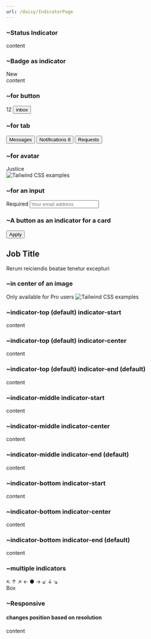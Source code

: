 ```yaml
---
url: /daisy/IndicatorPage
---
```






### ~Status Indicator

<div class="indicator">
  <span class="indicator-item status status-success"></span>
  <div class="grid w-32 h-32 rounded bg-base-300 place-items-center">content</div>
</div>



### ~Badge as indicator

<div class="indicator">
  <span class="indicator-item badge badge-primary">New</span>
  <div class="grid w-32 h-32 rounded bg-base-300 place-items-center">content</div>
</div>



### ~for button

<div class="indicator">
  <span class="indicator-item badge badge-secondary">12</span>
  <button class="btn">inbox</button>
</div>



### ~for tab

<div class="tabs tabs-lift">
  <button class="tab">Messages</button>
  <button class="indicator tab tab-active">
    Notifications
    <span class="indicator-item badge">8</span>
  </button>
  <button class="tab">Requests</button>
</div>



### ~for avatar

<div class="avatar indicator">
  <span class="indicator-item badge badge-secondary">Justice</span>
  <div class="w-20 h-20 rounded-lg">
    <img alt="Tailwind CSS examples" src="https://img.daisyui.com/images/profile/demo/batperson@192.webp" />
  </div>
</div>



### ~for an input

<div class="indicator">
  <span class="indicator-item badge">Required</span>
  <input type="text" placeholder="Your email address" class="input input-bordered" />
</div>



### ~A button as an indicator for a card

<div class="indicator my-6 mx-10">
  <div class="indicator-item indicator-bottom">
    <button class="btn btn-primary">Apply</button>
  </div>
  <div class="border border-base-300 shadow-sm card bg-base-100">
    <div class="card-body">
      <h2 class="card-title">Job Title</h2>
      <p>Rerum reiciendis beatae tenetur excepturi</p>
    </div>
  </div>
</div>



### ~in center of an image

<div class="indicator max-w-xs">
  <span class="indicator-item indicator-center indicator-middle badge">Only available for Pro users</span>
  <img alt="Tailwind CSS examples" class="rounded" src="https://img.daisyui.com/images/stock/photo-1606107557195-0e29a4b5b4aa.webp" />
</div>



### ~indicator-top (default) indicator-start

<div class="indicator">
  <span class="indicator-item indicator-start badge badge-secondary"></span>
  <div class="grid w-32 h-32 bg-base-300 place-items-center">content</div>
</div>



### ~indicator-top (default) indicator-center

<div class="indicator">
  <span class="indicator-item indicator-center badge badge-secondary"></span>
  <div class="grid w-32 h-32 bg-base-300 place-items-center">content</div>
</div>



### ~indicator-top (default) indicator-end (default)

<div class="indicator">
  <span class="indicator-item badge badge-secondary"></span>
  <div class="grid w-32 h-32 bg-base-300 place-items-center">content</div>
</div>



### ~indicator-middle indicator-start

<div class="indicator">
  <span class="indicator-item indicator-middle indicator-start badge badge-secondary"></span>
  <div class="grid w-32 h-32 bg-base-300 place-items-center">content</div>
</div>



### ~indicator-middle indicator-center

<div class="indicator">
  <span class="indicator-item indicator-middle indicator-center badge badge-secondary"></span>
  <div class="grid w-32 h-32 bg-base-300 place-items-center">content</div>
</div>



### ~indicator-middle indicator-end (default)

<div class="indicator">
  <span class="indicator-item indicator-middle badge badge-secondary"></span>
  <div class="grid w-32 h-32 bg-base-300 place-items-center">content</div>
</div>



### ~indicator-bottom indicator-start

<div class="indicator">
  <span class="indicator-item indicator-bottom indicator-start badge badge-secondary"></span>
  <div class="grid w-32 h-32 bg-base-300 place-items-center">content</div>
</div>



### ~indicator-bottom indicator-center

<div class="indicator">
  <span class="indicator-item indicator-bottom indicator-center badge badge-secondary"></span>
  <div class="grid w-32 h-32 bg-base-300 place-items-center">content</div>
</div>



### ~indicator-bottom indicator-end (default)

<div class="indicator">
  <span class="indicator-item indicator-bottom badge badge-secondary"></span>
  <div class="grid w-32 h-32 bg-base-300 place-items-center">content</div>
</div>



### ~multiple indicators

<div class="indicator">
  <span class="indicator-item indicator-top indicator-start badge">↖︎</span>
  <span class="indicator-item indicator-top indicator-center badge">↑</span>
  <span class="indicator-item indicator-top indicator-end badge">↗︎</span>
  <span class="indicator-item indicator-middle indicator-start badge">←</span>
  <span class="indicator-item indicator-middle indicator-center badge">●</span>
  <span class="indicator-item indicator-middle indicator-end badge">→</span>
  <span class="indicator-item indicator-bottom indicator-start badge">↙︎</span>
  <span class="indicator-item indicator-bottom indicator-center badge">↓</span>
  <span class="indicator-item indicator-bottom indicator-end badge">↘︎</span>
  <div class="grid w-60 h-32 bg-base-300 place-items-center">Box</div>
</div>



### ~Responsive

#### changes position based on resolution

<div class="indicator">
  <span class="indicator-item indicator-start sm:indicator-middle md:indicator-bottom lg:indicator-center xl:indicator-end badge badge-secondary"></span>
  <div class="grid w-32 h-32 rounded bg-base-300 place-items-center">content</div>
</div>


